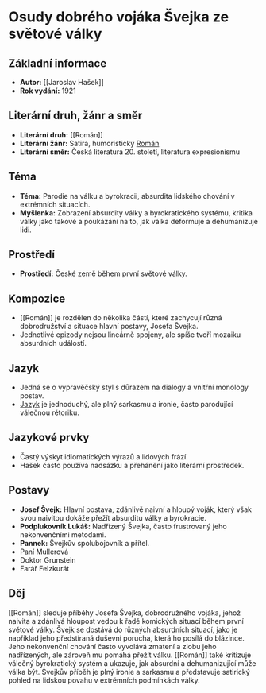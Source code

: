 # Osudy dobrého vojáka Švejka ze světové války

## Základní informace

- **Autor:** [[Jaroslav Hašek]]
- **Rok vydání:** 1921

## Literární druh, žánr a směr 

- **Literární druh:** [[Román]]
- **Literární žánr:** Satira, humoristický [Román](Román.md)
- **Literární směr:** Česká literatura 20. století, literatura expresionismu

## Téma 

- **Téma:** Parodie na válku a byrokracii, absurdita lidského chování v extrémních situacích.
- **Myšlenka:** Zobrazení absurdity války a byrokratického systému, kritika války jako takové a poukázání na to, jak válka deformuje a dehumanizuje lidi.

## Prostředí 

- **Prostředí:** České země během první světové války.

## Kompozice 

- [[Román]] je rozdělen do několika částí, které zachycují různá dobrodružství a situace hlavní postavy, Josefa Švejka.
- Jednotlivé epizody nejsou lineárně spojeny, ale spíše tvoří mozaiku absurdních událostí.

## Jazyk 

- Jedná se o vypravěčský styl s důrazem na dialogy a vnitřní monology postav.
- [Jazyk](Jazyk.md) je jednoduchý, ale plný sarkasmu a ironie, často parodující válečnou rétoriku.

## Jazykové prvky 

- Častý výskyt idiomatických výrazů a lidových frází.
- Hašek často používá nadsázku a přehánění jako literární prostředek.

## Postavy 

- **Josef Švejk:** Hlavní postava, zdánlivě naivní a hloupý voják, který však svou naivitou dokáže přežít absurditu války a byrokracie.
- **Podplukovník Lukáš:** Nadřízený Švejka, často frustrovaný jeho nekonvenčními metodami.
- **Pannek:** Švejkův spolubojovník a přítel.
- Paní Mullerová
- Doktor Grunstein
- Farář Felzkurát

## Děj

[[Román]] sleduje příběhy Josefa Švejka, dobrodružného vojáka, jehož naivita a zdánlivá hloupost vedou k řadě komických situací během první světové války. Švejk se dostává do různých absurdních situací, jako je například jeho předstíraná duševní porucha, která ho posílá do blázince. Jeho nekonvenční chování často vyvolává zmatení a zlobu jeho nadřízených, ale zároveň mu pomáhá přežít válku. [[Román]] také kritizuje válečný byrokratický systém a ukazuje, jak absurdní a dehumanizující může válka být. Švejkův příběh je plný ironie a sarkasmu a představuje satirický pohled na lidskou povahu v extrémních podmínkách války.